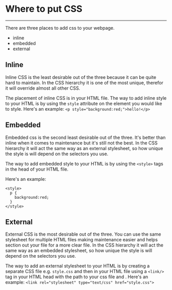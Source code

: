 # Where to put CSS
---

There are three places to add css to your webpage.
- inline
- embedded
- external

## Inline
Inline CSS is the least desirable out of the three because it can be quite hard to maintain. In the CSS hierarchy it is one of the most unique, therefor it will override almost all other CSS.

The placement of inline CSS is in your HTML file. The way to add inline style to your HTML is by using the `style` attribute on the element you would like to style. Here's an example:
`<p style="background:red;">hello!</p>`

## Embedded
Embedded css is the second least desirable out of the three. It's better than inline when it comes to maintenance but it's still not the best. In the CSS hierarchy it will act the same way as an external stylesheet, so how unique the style is will depend on the selectors you use.

The way to add embedded style to your HTML is by using the `<style>` tags in the head of your HTML file.

 Here's an example:
```
<style>
  p {
    background:red;
  }
</style>
```

## External
External CSS is the most desirable out of the three. You can use the same stylesheet for multiple HTML files making maintenance easier and helps section out your file for a more clear file. In the CSS hierarchy it will act the same way as an embedded stylesheet, so how unique the style is will depend on the selectors you use.

The way to add an external stylesheet to your HTML is by creating a separate CSS file e.g. `style.css` and then in your HTML file using a `<link/>` tag in your HTML head with the path to your css file and . Here's an example:
`<link rel="stylesheet" type="text/css" href="style.css">`

